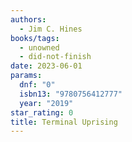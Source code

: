 ```yaml
---
authors:
  - Jim C. Hines
books/tags:
  - unowned
  - did-not-finish
date: 2023-06-01
params:
  dnf: "0"
  isbn13: "9780756412777"
  year: "2019"
star_rating: 0
title: Terminal Uprising
---
```


<!--more-->
